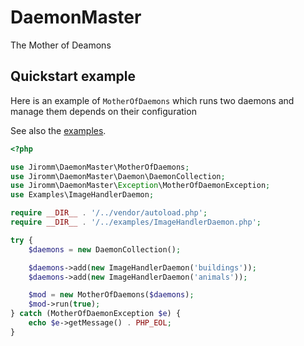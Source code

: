 # DaemonMaster
The Mother of Deamons

## Quickstart example

Here is an example of `MotherOfDaemons` which runs two daemons and manage them depends on their configuration

See also the [examples](examples).

```php
<?php

use Jiromm\DaemonMaster\MotherOfDaemons;
use Jiromm\DaemonMaster\Daemon\DaemonCollection;
use Jiromm\DaemonMaster\Exception\MotherOfDaemonException;
use Examples\ImageHandlerDaemon;

require __DIR__ . '/../vendor/autoload.php';
require __DIR__ . '/../examples/ImageHandlerDaemon.php';

try {
    $daemons = new DaemonCollection();

    $daemons->add(new ImageHandlerDaemon('buildings'));
    $daemons->add(new ImageHandlerDaemon('animals'));

    $mod = new MotherOfDaemons($daemons);
    $mod->run(true);
} catch (MotherOfDaemonException $e) {
    echo $e->getMessage() . PHP_EOL;
}
```
